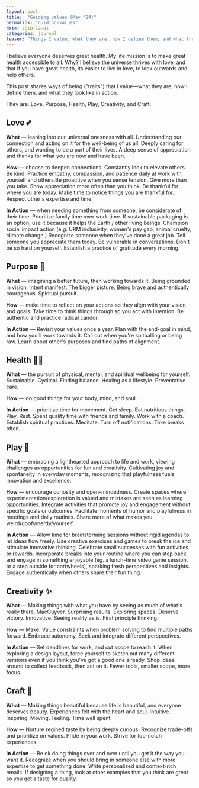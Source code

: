 ```yaml
---
layout: post
title:  "Guiding values (May '24)"
permalink: "guiding-values"
date: 2018-12-01
categories: journal
teaser: "Things I value: what they are, how I define them, and what they look like in action. They currently are: Love, Purpose, Health, Play, Creativity, Craft."
---
```



I believe everyone deserves great health. My life mission is to make great health accessible to all. Why? I believe the universe thrives with love, and that if you have great health, its easier to live in love, to look outwards and help others.

This post shares ways of being ("traits") that I value—what they are, how I define them, and what they look like in action.

They are: Love, Purpose, Health, Play, Creativity, and Craft.

## Love 💕
**What** — leaning into our universal onesness with all. Understanding our connection and acting on it for the well-being of us all. Deeply caring for others, and wanting to be a part of their lives. A deep sense of appreciation and thanks for what you are now and have been.

**How** — choose to deepen connections. Constantly look to elevate others. Be kind. Practice empathy, compassion, and patience daily at work with yourself and others.Be proactive when you sense tension. Give more than you take. Show appreciation more often than you think. Be thankful for where you are today. Make time to notice things you are thankful for. Respect other's expertise and time.

**In Action** — when needing something from someone, be considerate of their time. Prioritize family time over work time. If sustainable packaging is an option, use it because it helps the Earth / other living beings. Champion social impact action (e.g. URM inclusivity, women's pay gap, animal cruelty, climate change.) Recognize someone when they've done a great job. Tell someone you appreciate them today. Be vulnerable in conversations. Don't be so hard on yourself. Establish a practice of gratitude every morning.

## Purpose 🌊
**What** — imagining a better future, then working towards it. Being grounded in vision. Intent manifest. The bigger picture. Being brave and authentically courageous. Spiritual pursuit.

**How** — make time to reflect on your actions so they align with your vision and goals. Take time to think things through so you act with intention. Be authentic and practice radical candor.

**In Action** — Revisit your values once a year. Plan with the end-goal in mind, and how you'll work towards it. Call out when you're spitballing or being raw. Learn about other's purposes and find paths of alignment.

## Health 🧘‍♀️
**What** — the pursuit of physical, mental, and spiritual wellbeing for yourself. Sustainable. Cyclical. Finding balance. Healing as a lifestyle. Preventative care.

**How** — do good things for your body, mind, and soul.

**In Action** — prioritize time for movement. Get sleep. Eat nutritious things. Play. Rest. Spent quality time with friends and family. Work with a coach. Establish spiritual practices. Meditate. Turn off notifications. Take breaks often.

## Play 🤸
**What** — embracing a lighthearted approach to life and work, viewing challenges as opportunities for fun and creativity. Cultivating joy and spontaneity in everyday moments, recognizing that playfulness fuels innovation and excellence.

**How** — encourage curiosity and open-mindedness. Create spaces where experimentation/exploration is valued and mistakes are seen as learning opportunities. Integrate activities that promote joy and engagement without specific goals or outcomes. Facilitate moments of humor and playfulness in meetings and daily routines. Share more of what makes you weird/goofy/nerdy/yourself.

**In Action** — Allow time for brainstorming sessions without rigid agendas to let ideas flow freely. Use creative exercises and games to break the ice and stimulate innovative thinking. Celebrate small successes with fun activities or rewards. Incorporate breaks into your routine where you can step back and engage in something enjoyable (eg. a lunch-time video game session, or a step outside for cartwheels), sparking fresh perspectives and insights. Engage authentically when others share their fun thing.

## Creativity ✨
**What** — Making things with what you have by seeing as much of what's really there. MacGuyver. Surprising results. Exploring spaces. Deserve victory. Innovative. Seeing reality as is. First principle thinking.

**How** — Make. Value constraints when problem solving to find multiple paths forward. Embrace autonomy. Seek and integrate different perspectives.

**In Action** — Set deadlines for work, and cut scope to reach it. When exploring a design layout, force yourself to sketch out many different versions even if you think you've got a good one already. Shop ideas around to collect feedback, then act on it. Fewer tools, smaller scope, more focus.

## Craft 📐
**What** — Making things beautiful because life is beautiful, and everyone deserves beauty. Experiences felt with the heart and soul. Intuitive. Inspiring. Moving. Feeling. Time well spent.

**How** — Nurture regined taste by being deeply curious. Recognize trade-offs and prioritize on values. Pride in your work. Strive for top-notch experiences.

**In Action** — Be ok doing things over and over until you get it the way you want it. Recognize when you should bring in someone else with more expertise to get something done. Write personalized and context-rich emails. If designing a thing, look at other examples that you think are great so you get a taste for quality.
